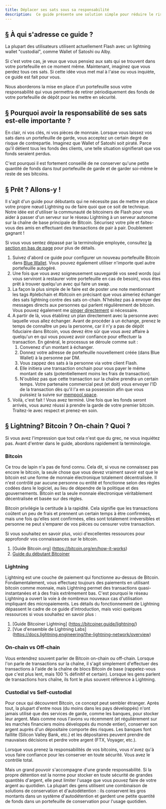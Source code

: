 ```yaml
---
title: Déplacer ses sats sous sa responsabilité
description:  Ce guide présente une solution simple pour réduire le risque de contrepartie en transférant les fonds vers un portefeuille sous votre responsabilité.
---
```


## [§](#who-is-this-guide-for) À qui s'adresse ce guide ?

La plupart des utilisateurs utilisent actuellement Flash avec un lightning wallet "custodial", comme Wallet of Satoshi ou Alby.

Si c'est votre cas, je veux que vous pensiez aux sats qui se trouvent dans votre portefeuille en ce moment même. Maintenant, imaginez que vous perdez tous ces sats. Si cette idée vous met mal à l'aise ou vous inquiète, ce guide est fait pour vous.

Nous aborderons la mise en place d'un portefeuille sous votre responsabilité qui vous permettra de retirer périodiquement des fonds de votre portefeuille de dépôt pour les mettre en sécurité.

## [§](#why-is-self-custody-important) Pourquoi avoir la responsabilité de ses sats est-elle importante ?

En clair, ni vos clés, ni vos pièces de monnaie. Lorsque vous laissez vos sats dans un portefeuille de garde, vous acceptez un certain degré de risque de contrepartie. Imaginez que Wallet of Satoshi soit piraté. Parce qu'il détient tous les fonds des clients, une telle situation signifierait que vos fonds seraient perdus.

C'est pourquoi il est fortement conseillé de ne conserver qu'une petite quantité de fonds dans _tout_ portefeuille de garde et de garder soi-même le reste de ses bitcoins.

## [§](#ready-lets-go) Prêt ? Allons-y !

Il s'agit d'un guide pour débutants qui ne nécessite pas de mettre en place votre propre nœud Lightning ou de faire quoi que ce soit de technique. Notre idée est d'utiliser la communauté de bitcoiners de Flash pour vous aider à passer d'un serveur sur le réseau Lightning à un serveur autonome sur la chaîne de base principale de Bitcoin. Sécurisez votre pile et faites-vous des amis en effectuant des transactions de pair à pair. Doublement gagnant !

Si vous vous sentez dépassé par la terminologie employée, consultez [la section en bas de page](#lightning-bitcoin-on-chain-what) pour plus de détails.

1. Suivez d'abord ce guide pour configurer un nouveau portefeuille Bitcoin dans [Blue Wallet](https://bluewallet.io/docs/create-bitcoin-wallet/). Vous pouvez également utiliser n'importe quel autre portefeuille autogéré.
1. Une fois que vous avez soigneusement sauvegardé vos seed words (qui vous serviront à restaurer votre portefeuille en cas de besoin), vous êtes prêt à trouver quelqu'un avec qui faire un swap.
1. La façon la plus simple de le faire est de poster une note mentionnant les tags #plebchain et #bitcoin en précisant que vous aimeriez échanger des sats lightning contre des sats on-chain. N'hésitez pas à envoyer des messages directs aux personnes qui parlent régulièrement de bitcoin. Vous pouvez également me [pinger directement](https://primal.net/jeffg) si nécessaire.
1. A partir de là, vous établirez un plan directement avec la personne avec laquelle vous allez échanger. Avant de procéder à un échange, prenez le temps de connaître un peu la personne, car il n'y a pas de dépôt fiduciaire dans Bitcoin, vous devez être sûr que vous avez affaire à quelqu'un en qui vous pouvez avoir confiance pour effectuer la transaction. En général, le processus se déroule comme suit :
    1. Convenez d'un montant à échanger.
    1. Donnez votre adresse de portefeuille nouvellement créée (dans Blue Wallet) à la personne par DM.
    1. Vous zappez des sats à la personne via votre client Flash.
    1. Elle initiera une transaction onchain pour vous payer le même montant de sats (potentiellement moins les frais de transaction).
    1. N'oubliez pas que cette transaction sur la chaîne prendra un certain temps. Votre partenaire commercial peut (et doit) vous envoyer l'ID de la transaction dès qu'il l'a en sa possession afin que vous puissiez la suivre sur [mempool.space](https://mempool.space).
1. Voilà, c'est fait ! Vous avez terminé. Une fois que les fonds seront arrivés, vous aurez réussi à prendre la garde de votre premier bitcoin. Traitez-le avec respect et prenez-en soin.

## [§](#lightning-bitcoin-on-chain-what) Lightning? Bitcoin ? On-chain ? Quoi ?

Si vous avez l'impression que tout cela n'est que du grec, ne vous inquiétez pas. Avant d'entrer dans le guide, abordons rapidement la terminologie.

### Bitcoin

Ce trou de lapin n'a pas de fond connu. Cela dit, si vous ne connaissez pas encore le bitcoin, la seule chose que vous devez vraiment savoir est que le bitcoin est une forme de monnaie électronique totalement décentralisée. Il n'est contrôlé par aucune personne ou entité et fonctionne selon des règles codées dans le logiciel, au lieu de dépendre de la politique et des gouvernements. Bitcoin est la seule monnaie électronique véritablement décentralisée et basée sur des règles.

Bitcoin privilégie la certitude à la rapidité. Cela signifie que les transactions coûtent un peu de frais et prennent un certain temps à être confirmées, mais une fois qu'elles sont confirmées, elles sont totalement irréversibles et personne ne peut s'emparer de vos pièces ou censurer votre transaction.

Si vous souhaitez en savoir plus, voici d'excellentes ressources pour approfondir vos connaissances sur le bitcoin.

1. [Guide Bitcoin.org] (https://bitcoin.org/en/how-it-works)
1. [Guide du débutant Bitcoiner](https://bitcoiner.guide/beginner/)

### Lightning

Lightning est une couche de paiement qui fonctionne au-dessus de Bitcoin. Fondamentalement, vous effectuez toujours des paiements en utilisant bitcoin comme monnaie, mais Lightning permet des transactions quasi-instantanées et à des frais extrêmement bas. C'est pourquoi le réseau Lightning a ouvert la voie à de nombreux nouveaux cas d'utilisation impliquant des micropaiements. Les détails du fonctionnement de Lightning dépassent le cadre de ce guide d'introduction, mais voici quelques ressources si vous souhaitez en savoir plus :

1. [Guide Bitcoiner Lightning] (https://bitcoiner.guide/lightning/)
1. [Vue d'ensemble de Lightning Labs] (https://docs.lightning.engineering/the-lightning-network/overview)

### On-chain vs Off-chain

Vous entendrez souvent parler de Bitcoin on-chain ou off-chain. Lorsque l'on parle de transactions sur la chaîne, il s'agit simplement d'effectuer des transactions à l'aide de la chaîne de blocs Bitcoin de base (rappelez-vous que c'est plus lent, mais 100 % définitif et certain). Lorsque les gens parlent de transactions hors chaîne, ils font le plus souvent référence à Lightning.

### Custodial vs Self-custodial

Pour ceux qui découvrent Bitcoin, ce concept peut sembler étranger. Après tout, la plupart d'entre nous (du moins dans les pays développés) n'ont jamais utilisé que des services de garde, comme les banques, pour stocker leur argent. Mais comme nous l'avons vu récemment (et régulièrement sur les marchés financiers moins développés du monde entier), conserver son argent auprès d'un dépositaire comporte des risques. Les banques font faillite (Silicon Valley Bank, etc.) et les dépositaires peuvent prendre de mauvaises décisions et perdre votre argent (FTX, Voyager, etc.).

Lorsque vous prenez la responsabilités de vos bitcoins, vous n'avez qu'à vous faire confiance pour les conserver en toute sécurité. Vous avez le contrôle total.

Mais un grand pouvoir s'accompagne d'une grande responsabilité. Si la propre détention est la norme pour stocker en toute sécurité de grandes quantités d'argent, elle peut limiter l'usage que vous pouvez faire de votre argent au quotidien. La plupart des gens utilisent une combinaison de solutions de conservation et d'autodétention : ils conservent les gros montants dans un système d'autodétention et gardent une petite quantité de fonds dans un portefeuille de conservation pour l'usage quotidien.
